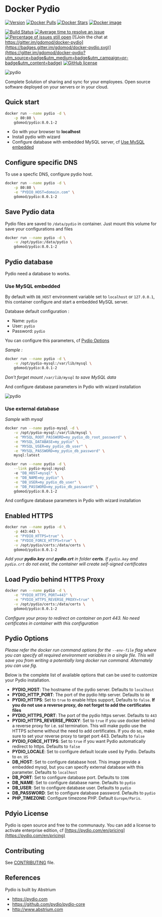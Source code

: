 # Docker Pydio

[![Version](https://images.microbadger.com/badges/version/gdomod/pydio:8.0.1-2.svg)](https://microbadger.com/images/gdomod/pydio:8.0.1-2 "Get your own version badge on microbadger.com")
[![Docker Pulls](https://img.shields.io/docker/pulls/gdomod/pydio.svg?style=flat-square)](https://hub.docker.com/r/gdomod/pydio/)
[![Docker Stars](https://img.shields.io/docker/stars/gdomod/pydio.svg?style=flat-square)](https://hub.docker.com/r/gdomod/pydio/)
[![Docker image](https://images.microbadger.com/badges/image/gdomod/pydio.svg?style=flat-square)](https://microbadger.com/#/images/gdomod/pydio "Size docker image on Docker Hub")

[![Build Status](https://img.shields.io/travis/gdomod/docker-pydio/master.svg?style=flat-square)](https://travis-ci.org/gdomod/docker-pydio)
[![Average time to resolve an issue](http://isitmaintained.com/badge/resolution/gdomod/docker-pydio.svg)](http://isitmaintained.com/project/gdomod/docker-pydio "Average time to resolve an issue")
[![Percentage of issues still open](http://isitmaintained.com/badge/open/gdomod/docker-pydio.svg)](http://isitmaintained.com/project/gdomod/docker-pydio "Percentage of issues still open")
[![Join the chat at https://gitter.im/gdomod/docker-pydio](https://badges.gitter.im/gdomod/docker-pydio.svg)](https://gitter.im/gdomod/docker-pydio?utm_source=badge&utm_medium=badge&utm_campaign=pr-badge&utm_content=badge)
[![GitHub license](https://img.shields.io/:license-mit-blue.svg?style=flat-square)]()

![pydio](https://raw.githubusercontent.com/gdomod/docker-pydio/master/img/pydio.png "pydio")

Complete Solution of sharing and sync for your employees. Open source software deployed on your servers or in your cloud.

## Quick start

```bash
docker run --name pydio -d \
    -p 80:80 \
    gdomod/pydio:8.0.1-2
```
- Go with your browser to **localhost**
- Install pydio with wizard
- Configure database with embedded MySQL server, cf [Use MySQL embedded](#use-mysql-embedded)

## Configure specific DNS

To use a specfic DNS, configure pydio host.

```bash
docker run --name pydio -d \
    -p 80:80 \
    -e "PYDIO_HOST=domain.com" \
    gdomod/pydio:8.0.1-2
```

## Save Pydio data

Pydio files are saved to `/data/pydio` in container. Just mount this volume for save your configurations and files

```bash
docker run --name pydio -d \
    -v /opt/pydio:/data/pydio \
    gdomod/pydio:8.0.1-2
```

## Pydio database

Pydio need a database to works.

### Use MySQL embedded

By default with `DB_HOST` environment variable set to `localhost` or `127.0.0.1`, this container configure and start a embedded MySQL server.

Database default configuration :
- Name: `pydio`
- User: `pydio`
- Password: `pydio`

You can configure this parameters, cf [Pydio Options](#pydio-options)

*Sample :*

```bash
docker run --name pydio -d \
    -v /opt/pydio-mysql:/var/lib/mysql \
    gdomod/pydio:8.0.1-2
```
*Don't forget mount `/var/lib/mysql` to save MySQL data*

And configure database parameters in Pydio with wizard installation

![pydio](https://raw.githubusercontent.com/gdomod/docker-pydio/master/img/pydio-database-embedded.png "pydio-database-embedded")



### Use external database

*Sample with mysql*

```bash
docker run --name pydio-mysql -d \
    -v /opt/pydio-mysql:/var/lib/mysql \
    -e "MYSQL_ROOT_PASSWORD=my_pydio_db_root_password" \
    -e "MYSQL_DATABASE=my_pydio" \
    -e "MYSQL_USER=my_pydio_db_user" \
    -e "MYSQL_PASSWORD=my_pydio_db_password" \
    mysql:latest
```

```bash
docker run --name pydio -d \
    --link pydio-mysql:mysql
    -e "DB_HOST=mysql" \
    -e "DB_NAME=my_pydio" \
    -e "DB_USER=my_pydio_db_user" \
    -e "DB_PASSWORD=my_pydio_db_password" \
    gdomod/pydio:8.0.1-2
```

And configure database parameters in Pydio with wizard installation

## Enabled HTTPS

```bash
docker run --name pydio -d \
    -p 443:443 \
    -e "PYDIO_HTTPS=true" \
    -e "PYDIO_FORCE_HTTPS=true" \
    -v /opt/pydio/certs:/data/certs \
    gdomod/pydio:8.0.1-2
```
*Add your **pydio.key** and **pydio.crt** in folder **certs**. If `pydio.key` and `pydio.crt` do not exist, the container will create self-signed certificates*

## Load Pydio behind HTTPS Proxy

```bash
docker run --name pydio -d \
    -e "PYDIO_HTTPS_PORT=443" \
    -e "PYDIO_HTTPS_REVERSE_PROXY=true" \
    -v /opt/pydio/certs:/data/certs \
    gdomod/pydio:8.0.1-2
```
*Configure your proxy to redirect on container on port 443. No need certificates in container with this configuration*

## Pydio Options

*Please refer the docker run command options for the `--env-file` flag where you can specify all required environment variables in a single file. This will save you from writing a potentially long docker run command. Alternately you can use fig.*

Below is the complete list of available options that can be used to customize your Pydio installation.

- **PYDIO_HOST**: The hostname of the pydio server. Defaults to `localhost`
- **PYDIO_HTTP_PORT**: The port of the pydio http server. Defaults to `80`
- **PYDIO_HTTPS**: Set to `true` to enable https support, Defaults to `false`. **If you do not use a reverse proxy, do not forget to add the certificates files**
- **PYDIO_HTTPS_PORT**: The port of the pydio https server. Defaults to `443`
- **PYDIO_HTTPS_REVERSE_PROXY**: Set to `true` if you use docker behind a reverse proxy for i.e. ssl termination. This will make pydio use the HTTPS scheme without the need to add certificates. If you do so, make sure to set your reverse proxy to target port 443. Defaults to `false`
- **PYDIO_FORCE_HTTPS**: Set to `true` if you want Pydio automatically redirect to https. Defaults to `false`
- **PYDIO_LOCALE**: Set to configure default locale used by Pydio. Defaults to `en_US`
- **DB_HOST**: Set to configure database host. This image provide a embedded mysql, but you can specify external database with this parameter. Defaults to `localhost`
- **DB_PORT**: Set to configure database port. Defaults to `3306`
- **DB_NAME**: Set to configure database name. Defaults to `pydio`
- **DB_USER**: Set to configure database user. Defaults to `pydio`
- **DB_PASSWORD**: Set to configure database password. Defaults to `pydio`
- **PHP_TIMEZONE**: Configure timezone PHP. Default `Europe/Paris`.

## Pdyio License

Pydio is open source and free to the communauty.
You can add a license to activate enterprise edition, cf [https://pydio.com/en/pricing](https://pydio.com/en/pricing)

## Contributing

See [CONTRIBUTING](CONTRIBUTING.md) file.

## References

Pydio is built by Abstrium

- https://pydio.com
- https://github.com/pydio/pydio-core
- http://www.abstrium.com
